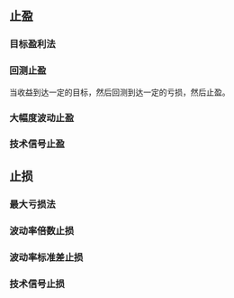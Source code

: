 ## 止盈

### 目标盈利法

### 回测止盈

当收益到达一定的目标，然后回测到达一定的亏损，然后止盈。

### 大幅度波动止盈

### 技术信号止盈

## 止损

### 最大亏损法

### 波动率倍数止损

### 波动率标准差止损

### 技术信号止损

